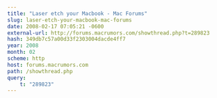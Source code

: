 ```yaml
---
title: "Laser etch your Macbook - Mac Forums"
slug: laser-etch-your-macbook-mac-forums
date: 2008-02-17 07:05:21 -0600
external-url: http://forums.macrumors.com/showthread.php?t=289823
hash: 349db7c57a00d33f2303004dacde4ff7
year: 2008
month: 02
scheme: http
host: forums.macrumors.com
path: /showthread.php
query:
    t: "289823"
---
```




